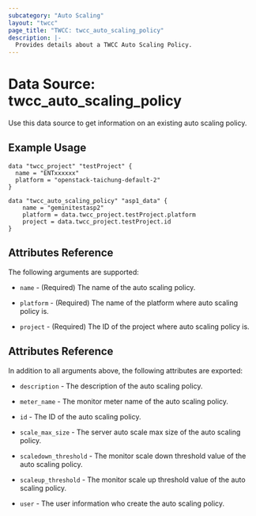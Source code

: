 ```yaml
---
subcategory: "Auto Scaling"
layout: "twcc"
page_title: "TWCC: twcc_auto_scaling_policy"
description: |-
  Provides details about a TWCC Auto Scaling Policy.
---
```


# Data Source: twcc_auto_scaling_policy

Use this data source to get information on an existing auto scaling policy.

## Example Usage

```hcl
data "twcc_project" "testProject" {
  name = "ENTxxxxxx"
  platform = "openstack-taichung-default-2"
}

data "twcc_auto_scaling_policy" "asp1_data" {
    name = "geminitestasp2"
    platform = data.twcc_project.testProject.platform
    project = data.twcc_project.testProject.id
}
```

## Attributes Reference

The following arguments are supported:

* `name` - (Required) The name of the auto scaling policy.

* `platform` - (Required) The name of the platform where auto scaling policy is.

* `project` - (Required) The ID of the project where auto scaling policy is.

## Attributes Reference

In addition to all arguments above, the following attributes are exported:

* `description` - The description of the auto scaling policy.

* `meter_name` - The monitor meter name of the auto scaling policy.

* `id` - The ID of the auto scaling policy.

* `scale_max_size` - The server auto scale max size of the auto scaling policy.

* `scaledown_threshold` - The monitor scale down threshold value of the auto scaling policy.

* `scaleup_threshold` - The monitor scale up threshold value of the auto scaling policy.

* `user` - The user information who create the auto scaling policy.
